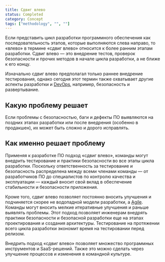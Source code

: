 ```yaml
---
title: Сдвиг влево
status: Completed
category: Concept
tags: ["methodology", "", ""]
---
```


Если представить цикл разработки программного обеспечения как последовательность этапов, которые выполняются слева направо, то «влево» в термине «сдвиг влево» относится к более ранним этапам разработки. 
Сдвиг влево — это внедрение тестов, проверок безопасности и прочих методов в начале цикла разработки, а не ближе к его концу. 

Изначально сдвиг влево предполагал только раннее внедрение тестирования, однако сегодня этот термин также охватывает другие аспекты разработки и [DevOps](/ru/devops/), например, безопасность и развертывание. 

## Какую проблему решает

Если проблемы с безопасностью, баги и дефекты ПО выявляются на поздних этапах разработки или после внедрения (особенно в продакшен), их может быть сложно и дорого исправлять. 

## Как именно решает проблему

Применяя к разработке ПО подход «сдвиг влево», команды могут внедрить тестирование и практики безопасности во все этапы цикла разработки. 
Поскольку ответственность за тестирование и безопасность распределена между всеми членами команды — от разработчиков ПО до специалистов по контролю качества и эксплуатации — каждый вносит свой вклад в обеспечение стабильности и безопасности приложения. 

Кроме того, сдвиг влево позволяет постоянно вносить улучшения и подчиняется скорее не водопадной модели разработки, а [Agile](/agile-software-development/). 
Команды могут вносить мелкие итеративные улучшения и раньше выявлять проблемы. 
Этот подход позволяет инженерам внедрять практики безопасности и безопасной разработки еще на этапах проектирования и создания архитектуры. 
Тестирование на протяжении всего цикла разработки экономит время на тестировании перед релизом.

Внедрить подход «сдвиг влево» позволяет множество программных инструментов и SaaS-решений.
Также это можно сделать через улучшение процессов и изменения в командной культуре.
